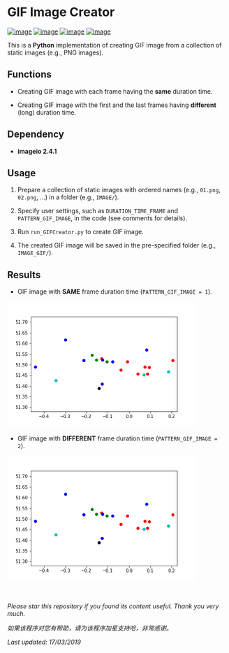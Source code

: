 # GIF Image Creator

[![image](https://img.shields.io/badge/license-MIT-lightgrey.svg)]()
[![image](https://img.shields.io/badge/python-3.7-blue.svg)]()
[![image](https://img.shields.io/badge/status-stable-brightgreen.svg)]()
[![image](https://img.shields.io/badge/build-passing-brightgreen.svg)]()

This is a **Python** implementation of creating GIF image from a collection of static images (e.g., PNG images).

## Functions

- Creating GIF image with each frame having the **same** duration time.

- Creating GIF image with the first and the last frames having **different** (long) duration time.

## Dependency

* __imageio 2.4.1__

## Usage

1. Prepare a collection of static images with ordered names (e.g., ```01.png```, ```02.png```, ...) in a folder (e.g., ```IMAGE/```).

2. Specify user settings, such as ```DURATION_TIME_FRAME``` and ```PATTERN_GIF_IMAGE```, in the code (see comments for details).

2. Run ```run_GIFCreator.py``` to create GIF image.

3. The created GIF image will be saved in the pre-specified folder (e.g., ```IMAGE_GIF/```).

## Results

- GIF image with **SAME** frame duration time (```PATTERN_GIF_IMAGE = 1```).

![Equivariance](https://github.com/HeZhang1994/gif-creator/blob/master/IMAGE_GIF/imgGIF_SAME.gif)

- GIF image with **DIFFERENT** frame duration time (```PATTERN_GIF_IMAGE = 2```).

![Equivariance](https://github.com/HeZhang1994/gif-creator/blob/master/IMAGE_GIF/imgGIF_DIFF.gif)

<br>

<i>Please star this repository if you found its content useful. Thank you very much.</i>

<i>如果该程序对您有帮助，请为该程序加星支持哈，非常感谢。</i>

<i>Last updated: 17/03/2019</i>

